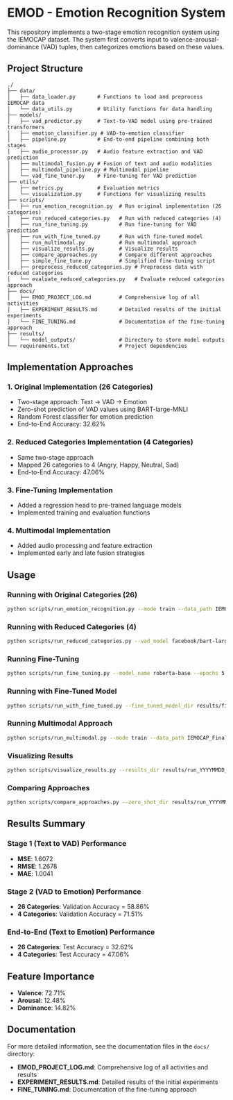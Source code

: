 # EMOD - Emotion Recognition System

This repository implements a two-stage emotion recognition system using the IEMOCAP dataset. The system first converts input to valence-arousal-dominance (VAD) tuples, then categorizes emotions based on these values.

## Project Structure

```
./
├── data/
│   ├── data_loader.py       # Functions to load and preprocess IEMOCAP data
│   └── data_utils.py        # Utility functions for data handling
├── models/
│   ├── vad_predictor.py     # Text-to-VAD model using pre-trained transformers
│   ├── emotion_classifier.py # VAD-to-emotion classifier
│   ├── pipeline.py          # End-to-end pipeline combining both stages
│   ├── audio_processor.py   # Audio feature extraction and VAD prediction
│   ├── multimodal_fusion.py # Fusion of text and audio modalities
│   ├── multimodal_pipeline.py # Multimodal pipeline
│   └── vad_fine_tuner.py    # Fine-tuning for VAD prediction
├── utils/
│   ├── metrics.py           # Evaluation metrics
│   └── visualization.py     # Functions for visualizing results
├── scripts/
│   ├── run_emotion_recognition.py  # Run original implementation (26 categories)
│   ├── run_reduced_categories.py   # Run with reduced categories (4)
│   ├── run_fine_tuning.py          # Run fine-tuning for VAD prediction
│   ├── run_with_fine_tuned.py      # Run with fine-tuned model
│   ├── run_multimodal.py           # Run multimodal approach
│   ├── visualize_results.py        # Visualize results
│   ├── compare_approaches.py       # Compare different approaches
│   ├── simple_fine_tune.py         # Simplified fine-tuning script
│   ├── preprocess_reduced_categories.py # Preprocess data with reduced categories
│   └── evaluate_reduced_categories.py   # Evaluate reduced categories approach
├── docs/
│   ├── EMOD_PROJECT_LOG.md         # Comprehensive log of all activities
│   ├── EXPERIMENT_RESULTS.md       # Detailed results of the initial experiments
│   └── FINE_TUNING.md              # Documentation of the fine-tuning approach
├── results/
│   └── model_outputs/              # Directory to store model outputs
└── requirements.txt                # Project dependencies
```

## Implementation Approaches

### 1. Original Implementation (26 Categories)

- Two-stage approach: Text → VAD → Emotion
- Zero-shot prediction of VAD values using BART-large-MNLI
- Random Forest classifier for emotion prediction
- End-to-End Accuracy: 32.62%

### 2. Reduced Categories Implementation (4 Categories)

- Same two-stage approach
- Mapped 26 categories to 4 (Angry, Happy, Neutral, Sad)
- End-to-End Accuracy: 47.06%

### 3. Fine-Tuning Implementation

- Added a regression head to pre-trained language models
- Implemented training and evaluation functions

### 4. Multimodal Implementation

- Added audio processing and feature extraction
- Implemented early and late fusion strategies

## Usage

### Running with Original Categories (26)

```bash
python scripts/run_emotion_recognition.py --mode train --data_path IEMOCAP_Final.csv --vad_model facebook/bart-large-mnli
```

### Running with Reduced Categories (4)

```bash
python scripts/run_reduced_categories.py --vad_model facebook/bart-large-mnli
```

### Running Fine-Tuning

```bash
python scripts/run_fine_tuning.py --model_name roberta-base --epochs 5
```

### Running with Fine-Tuned Model

```bash
python scripts/run_with_fine_tuned.py --fine_tuned_model_dir results/fine_tuning/run_YYYYMMDD_HHMMSS
```

### Running Multimodal Approach

```bash
python scripts/run_multimodal.py --mode train --data_path IEMOCAP_Final.csv --fusion_type early
```

### Visualizing Results

```bash
python scripts/visualize_results.py --results_dir results/run_YYYYMMDD_HHMMSS
```

### Comparing Approaches

```bash
python scripts/compare_approaches.py --zero_shot_dir results/run_YYYYMMDD_HHMMSS --fine_tuned_dir results/fine_tuned/run_YYYYMMDD_HHMMSS
```

## Results Summary

### Stage 1 (Text to VAD) Performance
- **MSE**: 1.6072
- **RMSE**: 1.2678
- **MAE**: 1.0041

### Stage 2 (VAD to Emotion) Performance
- **26 Categories**: Validation Accuracy = 58.86%
- **4 Categories**: Validation Accuracy = 71.51%

### End-to-End (Text to Emotion) Performance
- **26 Categories**: Test Accuracy = 32.62%
- **4 Categories**: Test Accuracy = 47.06%

## Feature Importance
- **Valence**: 72.71%
- **Arousal**: 12.48%
- **Dominance**: 14.82%

## Documentation

For more detailed information, see the documentation files in the `docs/` directory:

- **EMOD_PROJECT_LOG.md**: Comprehensive log of all activities and results
- **EXPERIMENT_RESULTS.md**: Detailed results of the initial experiments
- **FINE_TUNING.md**: Documentation of the fine-tuning approach
